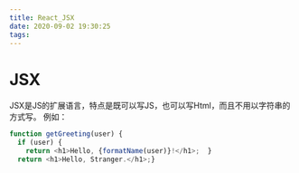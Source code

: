 ```yaml
---
title: React_JSX
date: 2020-09-02 19:30:25
tags:
---
```


# JSX
JSX是JS的扩展语言，特点是既可以写JS，也可以写Html，而且不用以字符串的方式写。
例如：
```javascript
function getGreeting(user) {
  if (user) {
    return <h1>Hello, {formatName(user)}!</h1>;  }
  return <h1>Hello, Stranger.</h1>;}
```